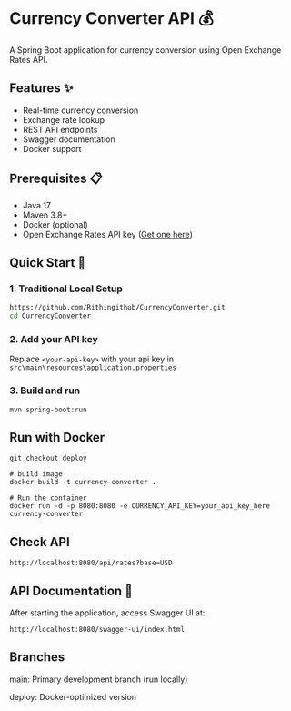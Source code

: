 # Currency Converter API 💰

A Spring Boot application for currency conversion using Open Exchange Rates API.

## Features ✨

- Real-time currency conversion
- Exchange rate lookup
- REST API endpoints
- Swagger documentation
- Docker support

## Prerequisites 📋

- Java 17
- Maven 3.8+
- Docker (optional)
- Open Exchange Rates API key ([Get one here](https://openexchangerates.org/signup))

## Quick Start 🚀

### 1. Traditional Local Setup

```bash
https://github.com/Rithingithub/CurrencyConverter.git
cd CurrencyConverter
```

### 2. Add your API key

Replace `<your-api-key>` with your api key in `src\main\resources\application.properties`

### 3. Build and run

```
mvn spring-boot:run
```

## Run with Docker

```
git checkout deploy

# build image
docker build -t currency-converter .

# Run the container
docker run -d -p 8080:8080 -e CURRENCY_API_KEY=your_api_key_here currency-converter
```

## Check API

`http://localhost:8080/api/rates?base=USD`

## API Documentation 📖

After starting the application, access Swagger UI at:

`http://localhost:8080/swagger-ui/index.html`

## Branches

main: Primary development branch (run locally)

deploy: Docker-optimized version

